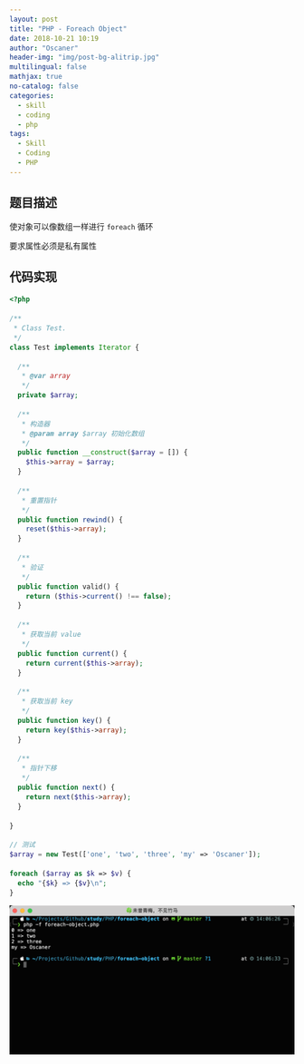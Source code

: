 ```yaml
---
layout: post
title: "PHP - Foreach Object"
date: 2018-10-21 10:19
author: "Oscaner"
header-img: "img/post-bg-alitrip.jpg"
multilingual: false
mathjax: true
no-catalog: false
categories:
  - skill
  - coding
  - php
tags:
  - Skill
  - Coding
  - PHP
---
```


## 题目描述

使对象可以像数组一样进行 `foreach` 循环

要求属性必须是私有属性

## 代码实现

```php
<?php

/**
 * Class Test.
 */
class Test implements Iterator {

  /**
   * @var array
   */
  private $array;

  /**
   * 构造器
   * @param array $array 初始化数组
   */
  public function __construct($array = []) {
    $this->array = $array;
  }

  /**
   * 重置指针
   */
  public function rewind() {
    reset($this->array);
  }

  /**
   * 验证
   */
  public function valid() {
    return ($this->current() !== false);
  }

  /**
   * 获取当前 value
   */
  public function current() {
    return current($this->array);
  }

  /**
   * 获取当前 key
   */
  public function key() {
    return key($this->array);
  }

  /**
   * 指针下移
   */
  public function next() {
    return next($this->array);
  }

}

// 测试
$array = new Test(['one', 'two', 'three', 'my' => 'Oscaner']);

foreach ($array as $k => $v) {
  echo "{$k} => {$v}\n";
}
```

![1.png](/assets/img/in-post/skill/coding/post-php-foreach-object/1.png)
